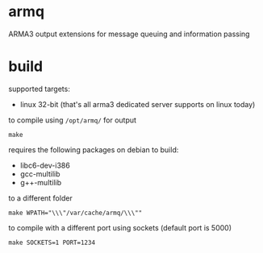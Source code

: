 armq
===

ARMA3 output extensions for message queuing and information passing

# build

supported targets:

* linux 32-bit (that's all arma3 dedicated server supports on linux today)

to compile using `/opt/armq/` for output
```
make
```

requires the following packages on debian to build:

* libc6-dev-i386
* gcc-multilib
* g++-multilib 

to a different folder
```
make WPATH="\\\"/var/cache/armq/\\\""
```

to compile with a different port using sockets (default port is 5000)
```
make SOCKETS=1 PORT=1234
```
